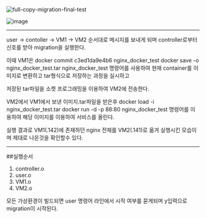 
![full-copy-migration-final-test](https://user-images.githubusercontent.com/45413267/117600984-086d9500-b188-11eb-81dd-93f43ee9d784.png)

![image](https://user-images.githubusercontent.com/45413267/117600976-0277b400-b188-11eb-9917-ca5f1734f153.png)

------

user -> contoller -> VM1 -> VM2 순서대로 메시지를 보내게 되며 controller로부터 신호를 받아 migration을 실행한다.

이때 VM1은 
docker commit c3ed1da9e4b6 nginx_docker_test
docker save -o nginx_docker_test.tar nginx_docker_test
명령어를 사용하여 현재 container를 이미지로 변환하고 tar형식으로 저장하는 과정을 실시하고 

저장된 tar파일을 소켓 프로그래밍을 이용하여 VM2에 전송한다.

VM2에서 VM1에서 보낸 이미지.tar파일을 받은후 
docker load -i nginx_docker_test.tar
docker run -d -p 88:80 nginx_docker_test
명령어를 이용하여 해당 이미지를 이용하여 서비스를 올린다.

실행 결과로 VM1(.142)에 존재하던 nginx 전체를 VM2(.141)로 옮겨 실행시킨 모습이며 제대로 나온것을 확인할수 있다.

-------
##실행순서

1. controller.o <port>
2. user.o <controller IP> <controller port>
3. VM1.o <controller IP> <controller port>
4. VM2.o <controller IP> <controller port>

  모든 가상환경이 빌드되면 user 명령어 라인에서 시작 여부를 묻게되며 y입력으로 migration이 시작된다.
  
  
